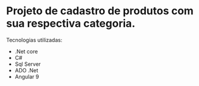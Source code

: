 # Projeto de cadastro de produtos com sua respectiva categoria.

Tecnologias utilizadas:
- .Net core
- C#
- Sql Server
- ADO .Net
- Angular 9
